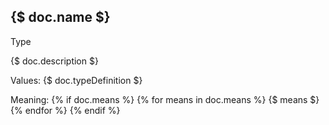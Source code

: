 ## {$ doc.name $}

<span class="badge badge-warning">Type</span>

{$ doc.description $}

Values: {$ doc.typeDefinition $}

Meaning:
{% if doc.means %}
{% for means in doc.means %}
{$ means $}
{% endfor %}
{% endif %}
